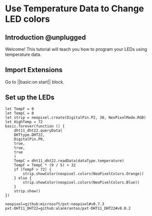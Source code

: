 # Use Temperature Data to Change LED colors

## Introduction @unplugged

Welcome! This tutorial will teach you how to program your LEDs using temperature data.

## Import Extensions

Go to ||basic:on start|| block. 

## Set up the LEDs


``` blocks
let TempF = 0
let TempC = 0
let strip = neopixel.create(DigitalPin.P2, 30, NeoPixelMode.RGB)
let HighTemp = 72
basic.forever(function () {
    dht11_dht22.queryData(
    DHTtype.DHT22,
    DigitalPin.P0,
    true,
    true,
    true
    )
    TempC = dht11_dht22.readData(dataType.temperature)
    TempF = TempC * (9 / 5) + 32
    if (TempF > 72) {
        strip.showColor(neopixel.colors(NeoPixelColors.Orange))
    } else {
        strip.showColor(neopixel.colors(NeoPixelColors.Blue))
    }
    strip.show()
})
```

``` package
neopixel=github:microsoft/pxt-neopixel#v0.7.3
pxt-DHT11_DHT22=github:alankrantas/pxt-DHT11_DHT22#v0.0.2
```

